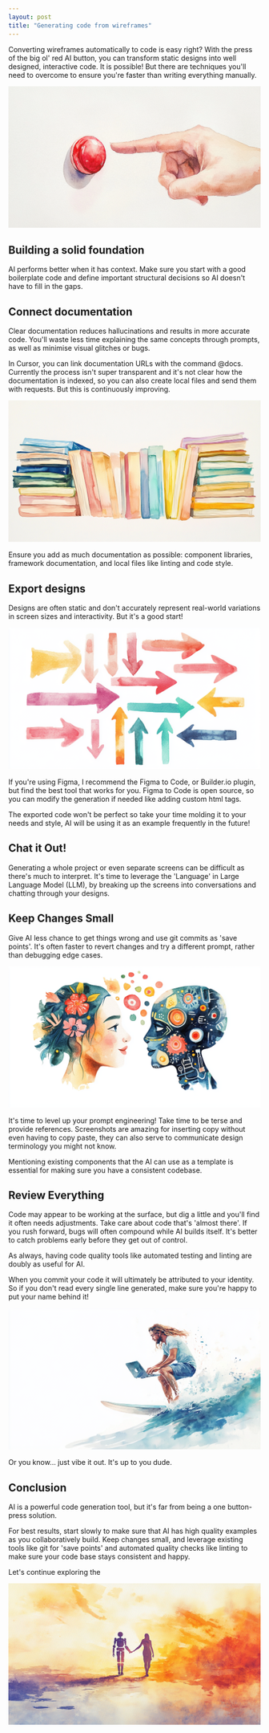 ```yaml
---
layout: post
title: "Generating code from wireframes"
---
```


Converting wireframes automatically to code is easy right? With the press of the big ol' red AI button, you can transform static designs into well designed, interactive code. It is possible! But there are techniques you'll need to overcome to ensure you're faster than writing everything manually.

![Button](/assets/ai-code-generation/button.png)

## Building a solid foundation

AI performs better when it has context. Make sure you start with a good boilerplate code and define important structural decisions so AI doesn't have to fill in the gaps.




## Connect documentation

Clear documentation reduces hallucinations and results in more accurate code. You'll waste less time explaining the same concepts through prompts, as well as minimise visual glitches or bugs.

In Cursor, you can link documentation URLs with the command @docs. Currently the process isn't super transparent and it's not clear how the documentation is indexed, so you can also create local files and send them with requests. But this is continuously improving.

![Documentation](/assets/ai-code-generation/documentation.png)

Ensure you add as much documentation as possible: component libraries, framework documentation, and local files like linting and code style.



## Export designs

Designs are often static and don't accurately represent real-world variations in screen sizes and interactivity. But it's a good start!

![Arrows](/assets/ai-code-generation/arrows.png)

If you're using Figma, I recommend the Figma to Code, or Builder.io plugin, but find the best tool that works for you. Figma to Code is open source, so you can modify the generation if needed like adding custom html tags.

The exported code won't be perfect so take your time molding it to your needs and style, AI will be using it as an example frequently in the future!


## Chat it Out!

Generating a whole project or even separate screens can be difficult as there's much to interpret. It's time to leverage the 'Language' in Large Language Model (LLM), by breaking up the screens into conversations and chatting through your designs.

## Keep Changes Small

Give AI less chance to get things wrong and use git commits as 'save points'. It's often faster to revert changes and try a different prompt, rather than debugging edge cases.

![Talking](/assets/ai-code-generation/talking.png)

It's time to level up your prompt engineering! Take time to be terse and provide references. Screenshots are amazing for inserting copy without even having to copy paste, they can also serve to communicate design terminology you might not know.


Mentioning existing components that the AI can use as a template is essential for making sure you have a consistent codebase.



## Review Everything

Code may appear to be working at the surface, but dig a little and you'll find it often needs adjustments. Take care about code that's 'almost there'. If you rush forward, bugs will often compound while AI builds itself. It's better to catch problems early before they get out of control.

As always, having code quality tools like automated testing and linting are doubly as useful for AI.

When you commit your code it will ultimately be attributed to your identity. So if you don't read every single line generated, make sure you're happy to put your name behind it!

![Vibes](/assets/ai-code-generation/vibes.png)

Or you know… just vibe it out. It's up to you dude.



## Conclusion

AI is a powerful code generation tool, but it's far from being a one button-press solution.

For best results, start slowly to make sure that AI has high quality examples as you collaboratively build. Keep changes small, and leverage existing tools like git for 'save points' and automated quality checks like linting to make sure your code base stays consistent and happy.

Let's continue exploring the

![Sunset](/assets/ai-code-generation/sunset.png)